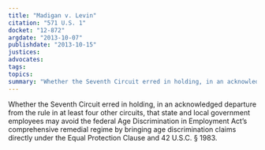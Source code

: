 ```yaml
---
title: "Madigan v. Levin"
citation: "571 U.S. 1"
docket: "12-872"
argdate: "2013-10-07"
publishdate: "2013-10-15"
justices:
advocates:
tags:
topics:
summary: "Whether the Seventh Circuit erred in holding, in an acknowledged departure from the rule in at least four other circuits, that state and local government employees may avoid the federal Age Discrimination in Employment Act’s comprehensive remedial regime by bringing age discrimination claims directly under the Equal Protection Clause and 42 U.S.C. § 1983."
---
```

Whether the Seventh Circuit erred in holding, in an acknowledged departure from the rule in at least four other circuits, that state and local government employees may avoid the federal Age Discrimination in Employment Act’s comprehensive remedial regime by bringing age discrimination claims directly under the Equal Protection Clause and 42 U.S.C. § 1983.

